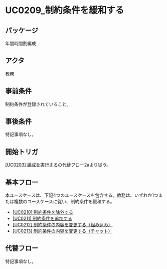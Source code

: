 # UC0209_制約条件を緩和する

## パッケージ
年間時間割編成

## アクタ
教務

## 事前条件
制約条件が登録されていること。

## 事後条件
特記事項なし。

## 開始トリガ
[\[UC0203\] 編成を実行する]()の代替フロー2aより従う。

## 基本フロー
本ユースケースは、下記4つのユースケースを包含する。教務は、いずれか1つまたは複数のユースケースに従い、制約条件を緩和する。
- [\[UC0210\] 制約条件を除外する]()
- [\[UC0211\] 制約条件を追加する]()
- [\[UC0212\] 制約条件の内容を変更する（組み込み）]()
- [\[UC0213\] 制約条件の内容を変更する（チャット）]()

## 代替フロー
特記事項なし。